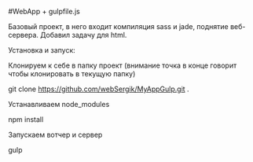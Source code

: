 #WebApp + gulpfile.js

Базовый проект, в него входит компиляция sass и jade, поднятие веб-сервера. Добавил задачу для html.

Установка и запуск:

Клонируем к себе в папку проект (внимание точка в конце говорит чтобы клонировать в текущую папку)

git clone https://github.com/webSergik/MyAppGulp.git .

Устанавливаем node_modules

npm install

Запускаем вотчер и сервер

gulp